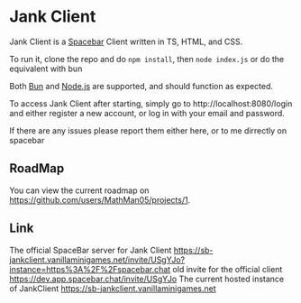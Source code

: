 # Jank Client
Jank Client is a [Spacebar](https://spacebar.chat) Client written in TS, HTML, and CSS.

To run it, clone the repo and do `npm install`, then
`node index.js`
or do the equivalent with bun

Both [Bun](https://bun.sh) and [Node.js](https://nodejs.org) are supported, and should function as expected.

To access Jank Client after starting, simply go to http://localhost:8080/login and either register a new account, or log in with your email and password.

If there are any issues please report them either here, or to me dirrectly on spacebar
## RoadMap
You can view the current roadmap on https://github.com/users/MathMan05/projects/1.

## Link
The official SpaceBar server for Jank Client https://sb-jankclient.vanillaminigames.net/invite/USgYJo?instance=https%3A%2F%2Fspacebar.chat
old invite for the official client https://dev.app.spacebar.chat/invite/USgYJo
The current hosted instance of JankClient https://sb-jankclient.vanillaminigames.net
